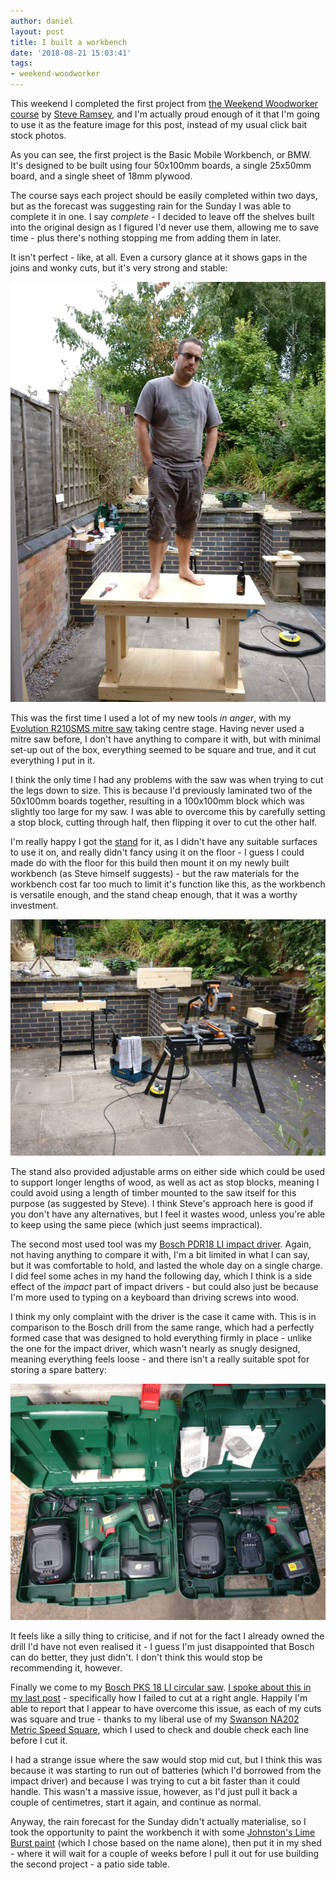 ```yaml
---
author: daniel
layout: post
title: I built a workbench
date: '2018-08-21 15:03:41'
tags:
- weekend-woodworker
---
```


This weekend I completed the first project from [the Weekend Woodworker course](https://theweekendwoodworker.com/) by [Steve Ramsey](https://www.youtube.com/user/stevinmarin), and I'm actually proud enough of it that I'm going to use it as the feature image for this post, instead of my usual click bait stock photos.

As you can see, the first project is the Basic Mobile Workbench, or BMW. It's designed to be built using four 50x100mm boards, a single 25x50mm board, and a single sheet of 18mm plywood.

The course says each project should be easily completed within two days, but as the forecast was suggesting rain for the Sunday I was able to complete it in one. I say _complete_ - I decided to leave off the shelves built into the original design as I figured I'd never use them, allowing me to save time - plus there's nothing stopping me from adding them in later.

It isn't perfect - like, at all. Even a cursory glance at it shows gaps in the joins and wonky cuts, but it's very strong and stable:

![IMG_20180818_183541-1-](/assets/img/2018/08/IMG_20180818_183541-1-.jpg)

This was the first time I used a lot of my new tools _in anger_, with my [Evolution R210SMS mitre saw](http://www.evolutionpowertools.com/uk/build/mitresaws/r210sms/) taking centre stage. Having never used a mitre saw before, I don't have anything to compare it with, but with minimal set-up out of the box, everything seemed to be square and true, and it cut everything I put in it.

I think the only time I had any problems with the saw was when trying to cut the legs down to size. This is because I'd previously laminated two of the 50x100mm boards together, resulting in a 100x100mm block which was slightly too large for my saw. I was able to overcome this by carefully setting a stop block, cutting through half, then flipping it over to cut the other half.

I'm really happy I got the [stand](http://www.evolutionpowertools.com/uk/group/mitrestand.php) for it, as I didn't have any suitable surfaces to use it on, and really didn't fancy using it on the floor - I guess I could made do with the floor for this build then mount it on my newly built workbench (as Steve himself suggests) - but the raw materials for the workbench cost far too much to limit it's function like this, as the workbench is versatile enough, and the stand cheap enough, that it was a worthy investment.

![IMG_20180818_120829-1-](/assets/img/2018/08/IMG_20180818_120829-1-.jpg)

The stand also provided adjustable arms on either side which could be used to support longer lengths of wood, as well as act as stop blocks, meaning I could avoid using a length of timber mounted to the saw itself for this purpose (as suggested by Steve). I think Steve's approach here is good if you don't have any alternatives, but I feel it wastes wood, unless you're able to keep using the same piece (which just seems impractical).

The second most used tool was my [Bosch PDR18 LI impact driver](https://amzn.to/2BD0I26). Again, not having anything to compare it with, I'm a bit limited in what I can say, but it was comfortable to hold, and lasted the whole day on a single charge. I did feel some aches in my hand the following day, which I think is a side effect of the _impact_ part of impact drivers - but could also just be because I'm more used to typing on a keyboard than driving screws into wood.

I think my only complaint with the driver is the case it came with. This is in comparison to the Bosch drill from the same range, which had a perfectly formed case that was designed to hold everything firmly in place - unlike the one for the impact driver, which wasn't nearly as snugly designed, meaning everything feels loose - and there isn't a really suitable spot for storing a spare battery:

![IMG_20180821_153324-1-](/assets/img/2018/08/IMG_20180821_153324-1-.jpg)

It feels like a silly thing to criticise, and if not for the fact I already owned the drill I'd have not even realised it - I guess I'm just disappointed that Bosch can do better, they just didn't. I don't think this would stop be recommending it, however.

Finally we come to my [Bosch PKS 18 LI circular saw](https://amzn.to/2Prj3Cc). [I spoke about this in my last post](/2018/08/03/wood-you-believe-it/) - specifically how I failed to cut at a right angle. Happily I'm able to report that I appear to have overcome this issue, as each of my cuts was square and true - thanks to my liberal use of my [Swanson NA202 Metric Speed Square](https://amzn.to/2N8TXXc), which I used to check and double check each line before I cut it.

I had a strange issue where the saw would stop mid cut, but I think this was because it was starting to run out of batteries (which I'd borrowed from the impact driver) and because I was trying to cut a bit faster than it could handle. This wasn't a massive issue, however, as I'd just pull it back a couple of centimetres, start it again, and continue as normal.

Anyway, the rain forecast for the Sunday didn't actually materialise, so I took the opportunity to paint the workbench it with some [Johnston's Lime Burst paint](https://amzn.to/2MqlPda) (which I chose based on the name alone), then put it in my shed - where it will wait for a couple of weeks before I pull it out for use building the second project - a patio side table.
